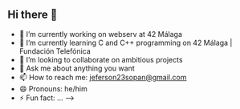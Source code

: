 ## Hi there 👋

- 🔭 I’m currently working on webserv at 42 Málaga
- 🌱 I’m currently learning C and C++ programming on 42 Málaga | Fundación Telefónica
- 👯 I’m looking to collaborate on ambitious projects 
- 💬 Ask me about anything you want
- 📫 How to reach me: jeferson23sopan@gmail.com
- 😄 Pronouns: he/him
- ⚡ Fun fact: ...
-->
